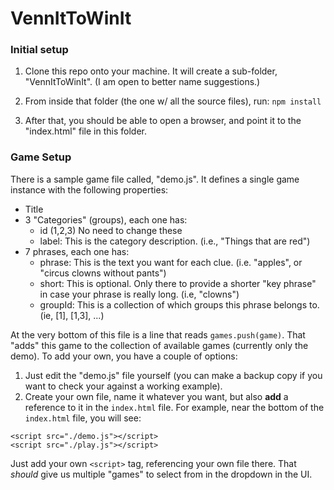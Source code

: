 # VennItToWinIt

### Initial setup
1. Clone this repo onto your machine.  It will create a sub-folder, "VennItToWinIt".
(I am open to better name suggestions.)

2. From inside that folder (the one w/ all the source files), run:
<code>npm install</code>

3. After that, you should be able to open a browser, and point it to the "index.html" file in this folder.


### Game Setup
There is a sample game file called, "demo.js".
It defines a single game instance with the following properties:
* Title
* 3 "Categories" (groups), each one has:
    * id (1,2,3) No need to change these
    * label:  This is the category description.  (i.e., "Things that are red")
* 7 phrases, each one has:
    * phrase: This is the text you want for each clue. (i.e. "apples", or "circus clowns without pants")
    * short: This is optional.  Only there to provide a shorter "key phrase" in case your phrase is really long.  (i.e, "clowns")
    * groupId: This is a collection of which groups this phrase belongs to. (ie, [1], [1,3], ...)

At the very bottom of this file is a line that reads `games.push(game)`.
That "adds" this game to the collection of available games (currently only the demo).
To add your own, you have a couple of options:
1. Just edit the "demo.js" file yourself (you can make a backup copy if you want to check your against a working example).
2. Create your own file, name it whatever you want, but also <b>add</b> a reference to it in the `index.html` file.  For example, near the bottom of the <code>index.html</code> file, you will see:
```
<script src="./demo.js"></script>
<script src="./play.js"></script>
```
Just add your own `<script>` tag, referencing your own file there.
That <i>should</i> give us multiple "games" to select from in the dropdown in the UI.
